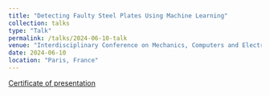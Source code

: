 ```yaml
---
title: "Detecting Faulty Steel Plates Using Machine Learning"
collection: talks
type: "Talk"
permalink: /talks/2024-06-10-talk
venue: "Interdisciplinary Conference on Mechanics, Computers and Electrics (ICMECE)"
date: 2024-06-10
location: "Paris, France"
---
```


[Certificate of presentation](files/ICACDS2024certificate.jpg)

